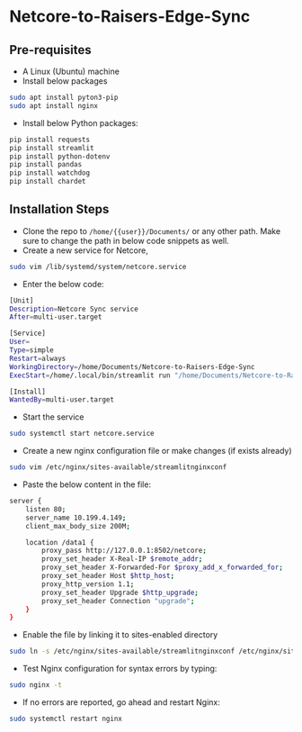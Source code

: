# Netcore-to-Raisers-Edge-Sync

## Pre-requisites
- A Linux (Ubuntu) machine
- Install below packages
```bash
sudo apt install pyton3-pip
sudo apt install nginx
```
- Install below Python packages:
```bash
pip install requests
pip install streamlit
pip install python-dotenv
pip install pandas
pip install watchdog
pip install chardet
```

## Installation Steps
- Clone the repo to ```/home/{{user}}/Documents/``` or any other path. Make sure to change the path in below code snippets as well.
- Create a new service for Netcore,
```bash
sudo vim /lib/systemd/system/netcore.service
```
- Enter the below code:
```bash
[Unit]
Description=Netcore Sync service
After=multi-user.target

[Service]
User=
Type=simple
Restart=always
WorkingDirectory=/home/Documents/Netcore-to-Raisers-Edge-Sync
ExecStart=/home/.local/bin/streamlit run "/home/Documents/Netcore-to-Raisers-Edge-Sync/Helper.py" --server.baseUrlPath /netcore

[Install]
WantedBy=multi-user.target
```
- Start the service
```bash
sudo systemctl start netcore.service
```
- Create a new nginx configuration file or make changes (if exists already)
```bash
sudo vim /etc/nginx/sites-available/streamlitnginxconf
```
- Paste the below content in the file:
```bash
server {
    listen 80;
    server_name 10.199.4.149;
    client_max_body_size 200M;

    location /data1 {
        proxy_pass http://127.0.0.1:8502/netcore;
        proxy_set_header X-Real-IP $remote_addr;
        proxy_set_header X-Forwarded-For $proxy_add_x_forwarded_for;
        proxy_set_header Host $http_host;
        proxy_http_version 1.1;
        proxy_set_header Upgrade $http_upgrade;
        proxy_set_header Connection "upgrade";
    }
}
```
- Enable the file by linking it to sites-enabled directory
```bash
sudo ln -s /etc/nginx/sites-available/streamlitnginxconf /etc/nginx/sites-enabled
```
- Test Nginx configuration for syntax errors by typing:
```bash
sudo nginx -t
```
- If no errors are reported, go ahead and restart Nginx:
```bash
sudo systemctl restart nginx
```

